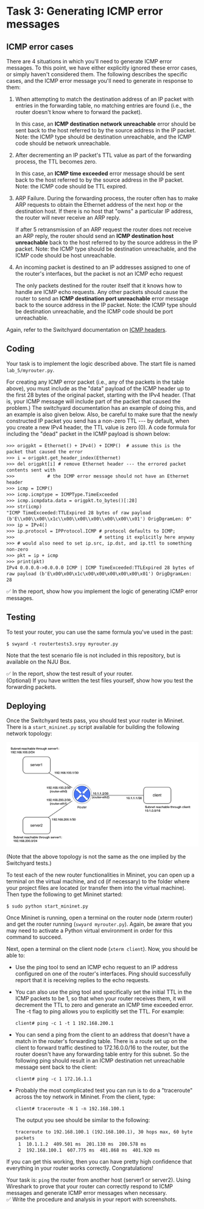 # Task 3: Generating ICMP error messages

##  ICMP error cases

There are 4 situations in which you'll need to generate ICMP error
messages. To this point, we have either explicitly ignored these error
cases, or simply haven't considered them. The following describes the
specific cases, and the ICMP error message you'll need to generate in
response to them:

1.  When attempting to match the destination address of an IP packet
    with entries in the forwarding table, no matching entries are found
    (i.e., the router doesn't know where to forward the packet).

    In this case, an **ICMP destination network unreachable** error
    should be sent back to the host referred to by the source address in
    the IP packet. Note: the ICMP type should be destination
    unreachable, and the ICMP code should be network unreachable.

2.  After decrementing an IP packet's TTL value as part of the
    forwarding process, the TTL becomes zero.

    In this case, an **ICMP time exceeded** error message should be sent
    back to the host referred to by the source address in the IP packet.
    Note: the ICMP code should be TTL expired.

3.  ARP Failure. During the forwarding process, the router often has to
    make ARP requests to obtain the Ethernet address of the next hop or
    the destination host. If there is no host that "owns" a particular
    IP address, the router will never receive an ARP reply.

    If after 5 retransmission of an ARP request the router does not
    receive an ARP reply, the router should send an **ICMP destination
    host unreachable** back to the host referred to by the source
    address in the IP packet. Note: the ICMP type should be destination
    unreachable, and the ICMP code should be host unreachable.

4.  An incoming packet is destined to an IP addresses assigned to one of
    the router's interfaces, but the packet is not an ICMP echo request

    The only packets destined for the router itself that it knows how to
    handle are ICMP echo requests. Any other packets should cause the
    router to send an **ICMP destination port unreachable** error
    message back to the source address in the IP packet. Note: the ICMP
    type should be destination unreachable, and the ICMP code should be
    port unreachable.

Again, refer to the Switchyard documentation on [ICMP headers](https://shellqiqi.gitee.io/switchyard/reference.html#icmp-internet-control-message-protocol-header-v4).


## Coding

Your task is to implement the logic described above. The start file is named `lab_5/myrouter.py`.

For creating any ICMP error packet (i.e., any of the packets in the
table above), you must include as the "data" payload of the ICMP header
up to the first 28 bytes of the original packet, starting with the IPv4
header. (That is, your ICMP message will include part of the packet that
caused the problem.) The switchyard documentation has an example of
doing this, and an example is also given below. Also, be careful to make
sure that the newly constructed IP packet you send has a non-zero TTL
--- by default, when you create a new IPv4 header, the TTL value is zero
(0). A code formula for including the "dead" packet in the ICMP payload
is shown below:

    >>> origpkt = Ethernet() + IPv4() + ICMP()  # assume this is the packet that caused the error
    >>> i = origpkt.get_header_index(Ethernet)
    >>> del origpkt[i] # remove Ethernet header --- the errored packet contents sent with
    >>>            # the ICMP error message should not have an Ethernet header
    >>> icmp = ICMP()
    >>> icmp.icmptype = ICMPType.TimeExceeded
    >>> icmp.icmpdata.data = origpkt.to_bytes()[:28]
    >>> str(icmp)
    "ICMP TimeExceeded:TTLExpired 28 bytes of raw payload (b'E\\x00\\x00\\x1c\\x00\\x00\\x00\\x00\\x00\\x01') OrigDgramLen: 0"
    >>> ip = IPv4()
    >>> ip.protocol = IPProtocol.ICMP # protocol defaults to ICMP;
    >>>                               # setting it explicitly here anyway
    >>> # would also need to set ip.src, ip.dst, and ip.ttl to something non-zero
    >>> pkt = ip + icmp
    >>> print(pkt)
    IPv4 0.0.0.0->0.0.0.0 ICMP | ICMP TimeExceeded:TTLExpired 28 bytes of raw payload (b'E\x00\x00\x1c\x00\x00\x00\x00\x00\x01') OrigDgramLen: 28

✅ In the report, show how you implement the logic of generating ICMP error messages.

## Testing

To test your router, you can use the same formula you've used in the
past:

    $ swyard -t routertests3.srpy myrouter.py

Note that the test scenario file is not included in this repository, but is available on the NJU Box.

✅ In the report, show the test result of your router.  
(Optional) If you have written the test files yourself, show how you test the forwarding packets.

## Deploying

Once the Switchyard tests pass, you should test your router in Mininet.
There is a `start_mininet.py` script available for building the
following network topology:

![router2_topology](router2_topology.png)

(Note that the above topology is not the same as the one implied by the
Switchyard tests.)

To test each of the new router functionalities in Mininet, you can open
up a terminal on the virtual machine, and cd (if necessary) to the
folder where your project files are located (or transfer them into the
virtual machine). Then type the following to get Mininet started:

    $ sudo python start_mininet.py

Once Mininet is running, open a terminal on the router node (xterm
router) and get the router running (`swyard myrouter.py`). Again, be
aware that you may need to activate a Python virtual environment in
order for this command to succeed.

Next, open a terminal on the client node (`xterm client`). Now, you
should be able to:

-   Use the ping tool to send an ICMP echo request to an IP address
    configured on one of the router's interfaces. Ping should
    successfully report that it is receiving replies to the echo
    requests.
-   You can also use the ping tool and specifically set the initial TTL
    in the ICMP packets to be 1, so that when your router receives them,
    it will decrement the TTL to zero and generate an ICMP time exceeded
    error. The -t flag to ping allows you to explicitly set the TTL. For
    example:

        client# ping -c 1 -t 1 192.168.200.1

-   You can send a ping from the client to an address that doesn't have
    a match in the router's forwarding table. There is a route set up on
    the client to forward traffic destined to 172.16.0.0/16 to the
    router, but the router doesn't have any forwarding table entry for
    this subnet. So the following ping should result in an ICMP
    destination net unreachable message sent back to the client:

        client# ping -c 1 172.16.1.1

-   Probably the most complicated test you can run is to do a
    "traceroute" across the toy network in Mininet. From the client,
    type:

        client# traceroute -N 1 -n 192.168.100.1

    The output you see should be similar to the following:

        traceroute to 192.168.100.1 (192.168.100.1), 30 hops max, 60 byte packets
         1  10.1.1.2  409.501 ms  201.130 ms  200.578 ms
         2  192.168.100.1  607.775 ms  401.868 ms  401.920 ms 

If you can get this working, then you can have pretty high confidence
that everything in your router works correctly. Congratulations!

Your task is: `ping` the router from another host (server1 or server2). Using Wireshark to prove that your router can correctly respond to ICMP messages and generate ICMP error messages when necessary.  
✅ Write the procedure and analysis in your report with screenshots.

